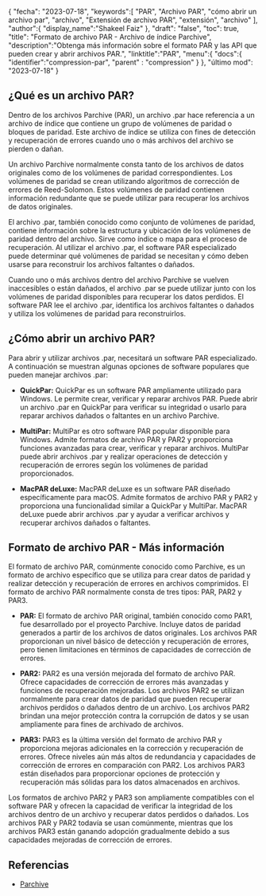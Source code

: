 {
"fecha": "2023-07-18",
   "keywords":[
"PAR",
"Archivo PAR",
"cómo abrir un archivo par",
"archivo",
"Extensión de archivo PAR",
"extensión",
"archivo"
],
   "author":{
"display_name":"Shakeel Faiz"
},
"draft": "false",
"toc": true,
"title": "Formato de archivo PAR - Archivo de índice Parchive",
   "description":"Obtenga más información sobre el formato PAR y las API que pueden crear y abrir archivos PAR.",
"linktitle":"PAR",
   "menu":{
      "docs":{
         "identifier":"compression-par",
"parent" : "compression"
}
},
"último mod": "2023-07-18"
}

## ¿Qué es un archivo PAR?

Dentro de los archivos Parchive (PAR), un archivo .par hace referencia a un archivo de índice que contiene un grupo de volúmenes de paridad o bloques de paridad. Este archivo de índice se utiliza con fines de detección y recuperación de errores cuando uno o más archivos del archivo se pierden o dañan.

Un archivo Parchive normalmente consta tanto de los archivos de datos originales como de los volúmenes de paridad correspondientes. Los volúmenes de paridad se crean utilizando algoritmos de corrección de errores de Reed-Solomon. Estos volúmenes de paridad contienen información redundante que se puede utilizar para recuperar los archivos de datos originales.

El archivo .par, también conocido como conjunto de volúmenes de paridad, contiene información sobre la estructura y ubicación de los volúmenes de paridad dentro del archivo. Sirve como índice o mapa para el proceso de recuperación. Al utilizar el archivo .par, el software PAR especializado puede determinar qué volúmenes de paridad se necesitan y cómo deben usarse para reconstruir los archivos faltantes o dañados.

Cuando uno o más archivos dentro del archivo Parchive se vuelven inaccesibles o están dañados, el archivo .par se puede utilizar junto con los volúmenes de paridad disponibles para recuperar los datos perdidos. El software PAR lee el archivo .par, identifica los archivos faltantes o dañados y utiliza los volúmenes de paridad para reconstruirlos.

## ¿Cómo abrir un archivo PAR?

Para abrir y utilizar archivos .par, necesitará un software PAR especializado. A continuación se muestran algunas opciones de software populares que pueden manejar archivos .par:

- **QuickPar:** QuickPar es un software PAR ampliamente utilizado para Windows. Le permite crear, verificar y reparar archivos PAR. Puede abrir un archivo .par en QuickPar para verificar su integridad o usarlo para reparar archivos dañados o faltantes en un archivo Parchive.

- **MultiPar:** MultiPar es otro software PAR popular disponible para Windows. Admite formatos de archivo PAR y PAR2 y proporciona funciones avanzadas para crear, verificar y reparar archivos. MultiPar puede abrir archivos .par y realizar operaciones de detección y recuperación de errores según los volúmenes de paridad proporcionados.

- **MacPAR deLuxe:** MacPAR deLuxe es un software PAR diseñado específicamente para macOS. Admite formatos de archivo PAR y PAR2 y proporciona una funcionalidad similar a QuickPar y MultiPar. MacPAR deLuxe puede abrir archivos .par y ayudar a verificar archivos y recuperar archivos dañados o faltantes.

## Formato de archivo PAR - Más información

El formato de archivo PAR, comúnmente conocido como Parchive, es un formato de archivo específico que se utiliza para crear datos de paridad y realizar detección y recuperación de errores en archivos comprimidos. El formato de archivo PAR normalmente consta de tres tipos: PAR, PAR2 y PAR3.

- **PAR:** El formato de archivo PAR original, también conocido como PAR1, fue desarrollado por el proyecto Parchive. Incluye datos de paridad generados a partir de los archivos de datos originales. Los archivos PAR proporcionan un nivel básico de detección y recuperación de errores, pero tienen limitaciones en términos de capacidades de corrección de errores.

- **PAR2:** PAR2 es una versión mejorada del formato de archivo PAR. Ofrece capacidades de corrección de errores más avanzadas y funciones de recuperación mejoradas. Los archivos PAR2 se utilizan normalmente para crear datos de paridad que pueden recuperar archivos perdidos o dañados dentro de un archivo. Los archivos PAR2 brindan una mejor protección contra la corrupción de datos y se usan ampliamente para fines de archivado de archivos.

- **PAR3:** PAR3 es la última versión del formato de archivo PAR y proporciona mejoras adicionales en la corrección y recuperación de errores. Ofrece niveles aún más altos de redundancia y capacidades de corrección de errores en comparación con PAR2. Los archivos PAR3 están diseñados para proporcionar opciones de protección y recuperación más sólidas para los datos almacenados en archivos.

Los formatos de archivo PAR2 y PAR3 son ampliamente compatibles con el software PAR y ofrecen la capacidad de verificar la integridad de los archivos dentro de un archivo y recuperar datos perdidos o dañados. Los archivos PAR y PAR2 todavía se usan comúnmente, mientras que los archivos PAR3 están ganando adopción gradualmente debido a sus capacidades mejoradas de corrección de errores.

## Referencias
* [Parchive](https://en.wikipedia.org/wiki/Parchive)

